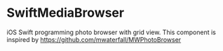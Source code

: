 # SwiftMediaBrowser
iOS  Swift programming photo browser with grid view. This component is inspired by https://github.com/mwaterfall/MWPhotoBrowser
